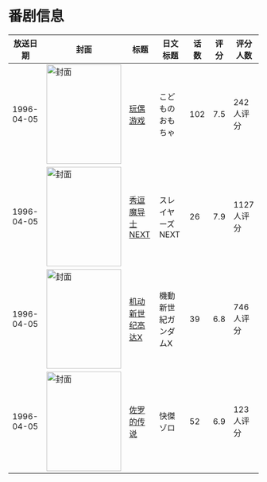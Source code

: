 # 番剧信息

|放送日期|封面|标题|日文标题|话数|评分|评分人数|
|---|---|---|---|---|---|---|
|1996-04-05|<img src="https://lain.bgm.tv/pic/cover/c/bc/73/1515_fpP7s.jpg" alt="封面" style="width:150px;height:200px;object-fit:cover;">|[玩偶游戏](https://bangumi.tv/subject/1515)|こどものおもちゃ|102|7.5|242人评分|
|1996-04-05|<img src="https://lain.bgm.tv/pic/cover/c/19/4c/2096_72kG4.jpg" alt="封面" style="width:150px;height:200px;object-fit:cover;">|[秀逗魔导士NEXT](https://bangumi.tv/subject/2096)|スレイヤーズNEXT|26|7.9|1127人评分|
|1996-04-05|<img src="https://lain.bgm.tv/pic/cover/c/ac/f9/3633_a14D7.jpg" alt="封面" style="width:150px;height:200px;object-fit:cover;">|[机动新世纪高达X](https://bangumi.tv/subject/3633)|機動新世紀ガンダムX|39|6.8|746人评分|
|1996-04-05|<img src="https://lain.bgm.tv/pic/cover/c/b5/d1/10965_7fC7x.jpg" alt="封面" style="width:150px;height:200px;object-fit:cover;">|[佐罗的传说](https://bangumi.tv/subject/10965)|快傑ゾロ|52|6.9|123人评分|

